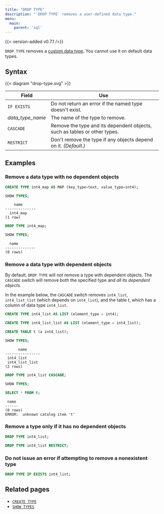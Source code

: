```yaml
---
title: "DROP TYPE"
description: "`DROP TYPE` removes a user-defined data type."
menu:
  main:
    parent: 'sql'
---
```


{{< version-added v0.7.1 />}}

`DROP TYPE` removes a [custom data type](../create-type). You cannot use it on default data types.

## Syntax

{{< diagram "drop-type.svg" >}}

Field | Use
------|-----
`IF EXISTS`  | Do not return an error if the named type doesn't exist.
_data_type_name_ | The name of the type to remove.
`CASCADE` | Remove the type and its dependent objects, such as tables or other types.
`RESTRICT`  |  Don't remove the type if any objects depend on it. _(Default.)_

## Examples

### Remove a data type with no dependent objects
```sql
CREATE TYPE int4_map AS MAP (key_type=text, value_type=int4);

SHOW TYPES;
```
```
    name
--------------
  int4_map
(1 row)
```

```sql
DROP TYPE int4_map;

SHOW TYPES;
```
```
  name
--------------
(0 rows)
```

### Remove a data type with dependent objects

By default, `DROP TYPE` will not remove a type with dependent objects. The `CASCADE` switch will remove both the specified type and *all its dependent objects*.

In the example below, the `CASCADE` switch removes `int4_list`, `int4_list_list` (which depends on `int4_list`), and the table *t*, which has a column of data type `int4_list`.

```sql
CREATE TYPE int4_list AS LIST (element_type = int4);

CREATE TYPE int4_list_list AS LIST (element_type = int4_list);

CREATE TABLE t (a int4_list);

SHOW TYPES;
```
```
      name
----------------
 int4_list
 int4_list_list
(2 rows)
```

```sql
DROP TYPE int4_list CASCADE;

SHOW TYPES;

SELECT * FROM t;
```
```
 name
------
(0 rows)
ERROR:  unknown catalog item 't'
```

### Remove a type only if it has no dependent objects

```sql
DROP TYPE int4_list;
```

```sql
DROP TYPE int4_list RESTRICT;
```

### Do not issue an error if attempting to remove a nonexistent type

```sql
DROP TYPE IF EXISTS int4_list;
```

## Related pages

* [`CREATE TYPE`](../create-type)
* [`SHOW TYPES`](../show-types)
